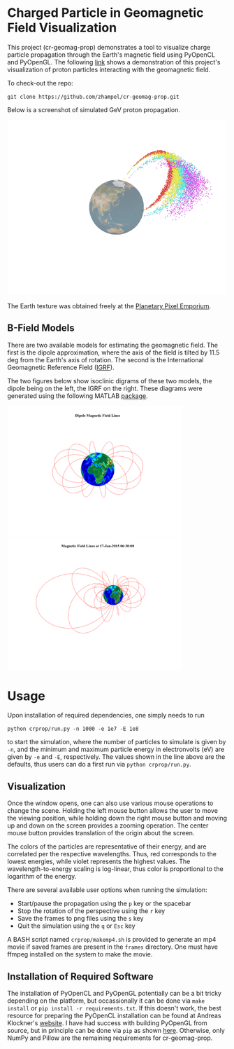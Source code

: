 # Charged Particle in Geomagnetic Field Visualization

This project (cr-geomag-prop) demonstrates a tool to visualize charge particle 
propagation through the Earth's magnetic field using PyOpenCL and PyOpenGL.
The following [link](https://www.youtube.com/watch?v=M-hRWb5rqL8&feature=youtu.be)
shows a demonstration of this project's visualization of proton particles 
interacting with the geomagnetic field.

To check-out the repo:
```
git clone https://github.com/zhampel/cr-geomag-prop.git
```


Below is a screenshot of simulated GeV proton propagation.
<p float="left">
  <img src="docs/images/screenshot.png" width="500" />
</p>

The Earth texture was obtained freely at the 
[Planetary Pixel Emporium](http://planetpixelemporium.com/earth.html).


## B-Field Models
There are two available models for estimating the geomagnetic field.
The first is the dipole approximation, where the axis of the field
is tilted by 11.5 deg from the Earth's axis of rotation.
The second is the International Geomagnetic Reference Field 
([IGRF](https://www.ngdc.noaa.gov/IAGA/vmod/igrf.html)).

The two figures below show isoclinic digrams of these two models,
the dipole being on the left, the IGRF on the right.
These diagrams were generated using the following MATLAB
[package](https://nl.mathworks.com/matlabcentral/fileexchange/34388-international-geomagnetic-reference-field--igrf--model).

<p float="left">
  <img src="docs/images/dipole_isoclinic_diagram.pdf" width="400" />
  <img src="docs/images/igrf_isoclinic_diagram.pdf" width="400" />
</p>


# Usage
Upon installation of required dependencies, one simply needs to run
```
python crprop/run.py -n 1000 -e 1e7 -E 1e8
```
to start the simulation, where the number of particles to simulate is given by `-n`,
and the minimum and maximum particle energy in electronvolts (eV) are given by `-e` 
and `-E`, respectively.
The values shown in the line above are the defaults, thus users can do a first run 
via `python crprop/run.py`.

## Visualization
Once the window opens, one can also use various mouse operations to change the scene.
Holding the left mouse button allows the user to move the viewing position, while 
holding down the right mouse button and moving up and down on the screen provides
a zooming operation.
The center mouse button provides translation of the origin about the screen.

The colors of the particles are representative of their energy, and are correlated
per the respective wavelengths.
Thus, red corresponds to the lowest energies, while violet represents the highest values. 
The wavelength-to-energy scaling is log-linear, thus color is proportional to the logarithm
of the energy.

There are several available user options when running the simulation:

- Start/pause the propagation using the `p` key or the spacebar
- Stop the rotation of the perspective using the `r` key
- Save the frames to png files using the `s` key
- Quit the simulation using the `q` or `Esc` key

A BASH script named `crprop/makemp4.sh` is provided to generate 
an mp4 movie if saved frames are present in the `frames` directory.
One must have ffmpeg installed on the system to make the movie.


## Installation of Required Software
The installation of PyOpenCL and PyOpenGL potentially can be a bit tricky
depending on the platform, but occassionally it can be done via 
`make install` or `pip install -r requirements.txt`.
If this doesn't work, the best resource for preparing the PyOpenCL installation can 
be found at Andreas Klockner's [website](https://wiki.tiker.net/PyOpenCL/Installation/).
I have had success with building PyOpenGL from source, but in principle
can be done via `pip` as shown [here](http://pyopengl.sourceforge.net/).
Otherwise, only NumPy and Pillow are the remaining requirements for cr-geomag-prop.
